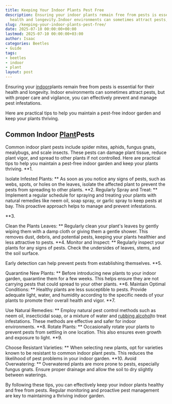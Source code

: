 ```yaml
---
title: Keeping Your Indoor Plants Pest Free
description: Ensuring your indoor plants remain free from pests is essential for their
  health and longevity.Indoor environments can sometimes attract pests, but with...
slug: /keeping-your-indoor-plants-pest-free/
date: 2025-07-10 00:00:00+00:00
lastmod: 2025-07-10 00:00:00+03:00
author: Isaac
categories: Beetles
- Guide
tags:
- beetles
- indoor
- plant
layout: post
---
```

Ensuring your [indoor](https://pestpolicy.com/best-indoor-flea-killer/)plants remain free from pests is essential for their health and longevity. Indoor environments can sometimes attract pests, but with proper care and vigilance, you can effectively prevent and manage pest infestations.

Here are practical tips to help you maintain a pest-free indoor garden and keep your plants thriving.

##  Common Indoor [Plant](https://pestpolicy.com/how-to-grow-pomegranate-plants-from-seed/)Pests

Common indoor plant pests include spider mites, aphids, fungus gnats, mealybugs, and scale insects. These pests can damage plant tissue, reduce plant vigor, and spread to other plants if not controlled. Here are practical tips to help you maintain a pest-free indoor garden and keep your plants thriving. **1.

Isolate Infested Plants: ** As soon as you notice any signs of pests, such as webs, spots, or holes on the leaves, isolate the affected plant to prevent the pests from spreading to other plants. **2. Regularly Spray and Treat: ** Implement a regular schedule for spraying and treating your plants with natural remedies like neem oil, soap spray, or garlic spray to keep pests at bay. This proactive approach helps to manage and prevent infestations.

**3.

Clean the Plants Leaves: ** Regularly clean your plant's leaves by gently wiping them with a damp cloth or giving them a gentle shower. This removes dust, debris, and potential pests, keeping your plants healthier and less attractive to pests. **4. Monitor and Inspect: ** Regularly inspect your plants for any signs of pests. Check the undersides of leaves, stems, and the soil surface.

Early detection can help prevent pests from establishing themselves. **5.

Quarantine New Plants: ** Before introducing new plants to your indoor garden, quarantine them for a few weeks. This helps ensure they are not carrying pests that could spread to your other plants. **6. Maintain Optimal Conditions: ** Healthy plants are less susceptible to pests. Provide adequate light, water, and humidity according to the specific needs of your plants to promote their overall health and vigor. **7.

Use Natural Remedies: ** Employ natural pest control methods such as neem oil, insecticidal soap, or a mixture of water and [rubbing alcohol](https://pestpolicy.com/does-rubbing-alcohol-kill-fleas/)to treat infestations. These methods are effective and safer for indoor environments. **8. Rotate Plants: ** Occasionally rotate your plants to prevent pests from settling in one location. This also ensures even growth and exposure to light. **9.

Choose Resistant Varieties: ** When selecting new plants, opt for varieties known to be resistant to common indoor plant pests. This reduces the likelihood of pest problems in your indoor garden. **10. Avoid Overwatering: ** Overwatered plants are more prone to pests, especially fungus gnats. Ensure proper drainage and allow the soil to dry slightly between waterings.

By following these tips, you can effectively keep your indoor plants healthy and free from pests. Regular monitoring and proactive pest management are key to maintaining a thriving indoor garden.